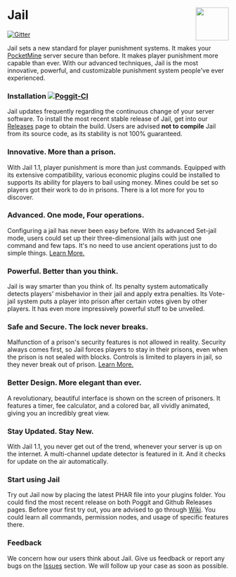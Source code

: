 # Jail <img src="https://github.com/hoyinm14mc/Jail/blob/master/icon.png" width="75" height="75" align="right">

[![Gitter](https://badges.gitter.im/hoyinm14mc/Jail.svg)](https://gitter.im/hoyinm14mc/Jail?utm_source=badge&utm_medium=badge&utm_campaign=pr-badge)

Jail sets a new standard for player punishment systems. It makes your [PocketMine](https://github.com/pmmp/PocketMine-MP/) server secure than before. It makes player punishment more capable than ever. With our advanced techniques, Jail is the most innovative, powerful, and customizable punishment system people've ever experienced.

### Installation  [![Poggit-CI](https://poggit.pmmp.io/ci.shield/hoyinm14mc/Jail/Jail)](https://poggit.pmmp.io/p/Jail/)
Jail updates frequently regarding the continuous change of your server software. To install the most recent stable release of Jail, get into our [Releases](https://github.com/hoyinm14mc/Jail/releases/) page to obtain the build.
Users are advised **not to compile** Jail from its source code, as its stability is not 100% guaranteed.

### Innovative. More than a prison.
With Jail 1.1, player punishment is more than just commands. Equipped with its extensive compatibility, various economic plugins could be installed to supports its ability for players to bail using money. Mines could be set so players got their work to do in prisons. There is a lot more for you to discover.

### Advanced. One mode, Four operations.
Configuring a jail has never been easy before. With its advanced Set-jail mode, users could set up their three-dimensional jails with just one command and few taps. It's no need to use ancient operations just to do simple things.
[Learn More.](https://youtu.be/HR8XhOizd-c)

### Powerful. Better than you think.
Jail is way smarter than you think of. Its penalty system automatically detects players' misbehavior in their jail and apply extra penalties. Its Vote-jail system puts a player into prison after certain votes given by other players. It has even more impressively powerful stuff to be unveiled.

### Safe and Secure. The lock never breaks.
Malfunction of a prison's security features is not allowed in reality. Security always comes first, so Jail forces players to stay in their prisons, even when the prison is not sealed with blocks. Controls is limited to players in jail, so they never break out of prison.
[Learn More.](https://youtu.be/EtmXwf4Oivs)

### Better Design. More elegant than ever.
A revolutionary, beautiful interface is shown on the screen of prisoners. It features a timer, fee calculator, and a colored bar, all vividly animated, giving you an incredibly great view.

### Stay Updated. Stay New.
With Jail 1.1, you never get out of the trend, whenever your server is up on the internet. A multi-channel update detector is featured in it. And it checks for update on the air automatically.

### Start using Jail
Try out Jail now by placing the latest PHAR file into your plugins folder. You could find the most recent release on both Poggit and Github Releases pages.
Before your first try out, you are advised to go through [Wiki](https://github.com/hoyinm14mc/Jail/wiki). You could learn all commands, permission nodes, and usage of specific features there.

### Feedback
We concern how our users think about Jail. Give us feedback or report any bugs on the [Issues](https://github.com/hoyinm14mc/Jail/issues) section. We will follow up your case as soon as possible.
